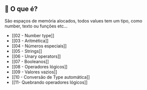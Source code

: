 ## 📌 O que é?

São espaços de memória alocados, todos values tem um tipo, como number, texto ou funções etc...

- [[02 - Number type]]
- [[03 - Aritmética]]
- [[04 - Números especiais]]
- [[05 - Strings]]
- [[06 - Unary operators]]
- [[07 - Booleanos]]
- [[08 - Operadores lógicos]]
- [[09 - Valores vazios]]
- [[10 - Conversão de Type automática]]
- [[11- Quebrando operadores lógicos]]



